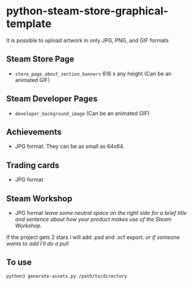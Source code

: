 # python-steam-store-graphical-template
It is possible to upload artwork in only JPG, PNG, and GIF formats

## Steam Store Page
- `store_page_about_section_banners` 616 x any height (Can be an animated GIF)

## Steam Developer Pages
- `developer_background_image` (Can be an animated GIF)

## Achievements
- JPG format. They can be as small as 64x64.

## Trading cards
- JPG format

## Steam Workshop
- JPG format _leave some neutral space on the right side for a brief title and sentence about how your product makes use of the Steam Workshop._

If the project gets 2 stars I will add .psd and .xcf export. _or if someone wants to add I'll do a pull_


## To use
`python3 generate-assets.py /path/to/directory` 